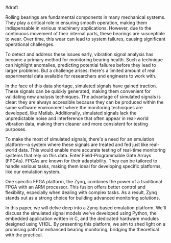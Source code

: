 #draft

Rolling bearings are fundamental components in many mechanical systems. They play a critical role in ensuring smooth operation, making them indispensable in various machinery applications. However, due to the continuous movement of their internal parts, these bearings are susceptible to wear. Over time, this wear can lead to system failures, causing significant operational challenges.

To detect and address these issues early, vibration signal analysis has become a primary method for monitoring bearing health. Such a technique can highlight anomalies, predicting potential failures before they lead to larger problems. But a challenge arises: there's a limited amount of real experimental data available for researchers and engineers to work with.

In the face of this data shortage, simulated signals have gained traction. These signals can be quickly generated, making them convenient for validating new analysis techniques. The advantage of simulated signals is clear: they are always accessible because they can be produced within the same software environment where the monitoring techniques are developed, like Matlab. Additionally, simulated signals lack the unpredictable noise and interference that often appear in real-world vibration data, making them cleaner and more consistent for testing purposes.

To make the most of simulated signals, there's a need for an emulation platform—a system where these signals are treated and fed just like real-world data. This would enable more accurate testing of real-time monitoring systems that rely on this data. Enter Field-Programmable Gate Arrays (FPGAs). FPGAs are known for their adaptability. They can be tailored to handle various tasks, making them ideal for developing specific platforms, like our emulation system.

One specific FPGA platform, the Zynq, combines the power of a traditional FPGA with an ARM processor. This fusion offers better control and flexibility, especially when dealing with complex tasks. As a result, Zynq stands out as a strong choice for building advanced monitoring solutions.

In this paper, we will delve deep into a Zynq-based emulation platform. We'll discuss the simulated signal models we've developed using Python, the embedded application written in C, and the dedicated hardware modules designed using VHDL. By presenting this platform, we aim to shed light on a promising path for enhanced bearing monitoring, bridging the theoretical with the practical.